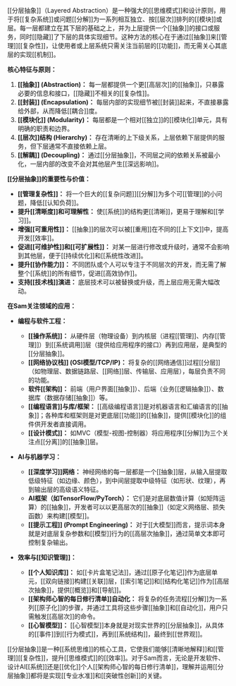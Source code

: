 [[分层抽象]]（Layered Abstraction）是一种强大的[[思维模式]]和设计原则，用于将[[复杂系统]]或问题[[分解]]为一系列相互独立、按[[层次]]排列的[[模块]]或层。每一层都建立在其下层的基础之上，并为上层提供一个[[抽象]]的接口或服务，同时[[隐藏]]了下层的具体实现细节。这种方法的核心在于通过[[抽象]]来[[管理]][[复杂性]]，让使用者或上层系统只需关注当前层的[[功能]]，而无需关心其底层的实现[[机制]]。

**核心特征与原则：**

1.  **[[抽象]] (Abstraction)：** 每一层都提供一个更[[高层次]]的[[抽象]]，只暴露必要的信息和接口，[[隐藏]]不相关的[[复杂性]]。
2.  **[[封装]] (Encapsulation)：** 每层内部的实现细节被[[封装]]起来，不直接暴露给外部，从而降低[[耦合]]度。
3.  **[[模块化]] (Modularity)：** 每层都是一个相对[[独立]]的[[模块化]]单元，具有明确的职责和边界。
4.  **[[层次]]结构 (Hierarchy)：** 存在清晰的上下级关系，上层依赖下层提供的服务，但下层通常不直接依赖上层。
5.  **[[解耦]] (Decoupling)：** 通过[[分层抽象]]，不同层之间的依赖关系被最小化，一层内部的改变不会对其他层产生[[深远影响]]。

**[[分层抽象]]的重要性与价值：**

*   **[[管理复杂性]]：** 将一个巨大的[[复杂问题]][[分解]]为多个可[[管理]]的小问题，降低[[认知负荷]]。
*   **提升[[清晰度]]和可理解性：** 使[[系统]]的结构更[[清晰]]，更易于理解和[[学习]]。
*   **增强[[可重用性]]：** [[抽象]]的层次可以被[[重用]]在不同的[[上下文]]中，提高开发[[效率]]。
*   **促进[[可维护性]]和[[可扩展性]]：** 对某一层进行修改或升级时，通常不会影响到其他层，便于[[持续优化]]和[[系统性改进]]。
*   **提升[[协作能力]]：** 不同团队或个人可以专注于不同层次的开发，而无需了解整个[[系统]]的所有细节，促进[[高效协作]]。
*   **支持[[技术栈]]演进：** 底层技术可以被替换或升级，而上层应用无需大幅改动。

**在Sam关注领域的应用：**

*   **编程与软件工程：**
    *   **[[操作系统]]：** 从硬件层（物理设备）到内核层（进程[[管理]]、内存[[管理]]）到[[系统调用]]层（提供给应用程序的接口）再到应用层，是典型的[[分层抽象]]。
    *   **[[网络协议栈]] (OSI模型/TCP/IP)：** 将复杂的[[网络通信]]过程[[分层]]（如物理层、数据链路层、[[网络]]层、传输层、应用层），每层负责不同的功能。
    *   **软件[[架构]]：** 前端（用户界面[[抽象]]）、后端（业务[[逻辑抽象]]）、数据库（数据存储[[抽象]]）等。
    *   **[[编程语言]]与库/框架：** [[高级编程语言]]是对机器语言和汇编语言的[[抽象]]；各种库和框架则是对更底层[[功能]]的[[抽象]]，提供[[模块化]]的组件供开发者直接调用。
    *   **[[设计模式]]：** 如MVC（模型-视图-控制器）将应用程序[[分解]]为三个关注点[[分离]]的[[抽象]]层。

*   **AI与机器学习：**
    *   **[[深度学习]]网络：** 神经网络的每一层都是一个[[抽象]]层，从输入层提取低级特征（如边缘、颜色），到中间层提取中级特征（如形状、纹理），再到输出层的高级语义特征。
    *   **AI框架（如TensorFlow/PyTorch）：** 它们是对底层数值计算（如矩阵运算）的[[抽象]]，开发者可以以更高层次的[[抽象]]（如定义网络层、损失函数）来构建[[模型]]。
    *   **[[提示工程]] (Prompt Engineering)：** 对于[[大模型]]而言，提示词本身就是对底层复杂参数和[[模型]]行为的[[高层次抽象]]，通过简单文本即可控制复杂输出。

*   **效率与[[知识管理]]：**
    *   **[[个人知识库]]：** 如[[卡片盒笔记法]]，通过[[原子化笔记]]作为底层单元，[[双向链接]]构建[[关联]]层，[[索引笔记]]和[[结构化笔记]]作为[[高层次抽象]]，提供[[概览]]和[[导航]]。
    *   **[[架构师心智的每日修行清单]]自动化：** 将复杂的任务流程[[分解]]为一系列[[原子化]]的步骤，并通过工具将这些步骤[[抽象]]和[[自动化]]，用户只需触发[[高层次]]的命令。
    *   **[[心智模型]]：** [[心智模型]]本身就是对现实世界的[[分层抽象]]，从具体的[[事件]]到[[行为模式]]，再到[[系统结构]]，最终到[[世界观]]。

[[分层抽象]]是一种[[系统思维]]的核心工具，它使我们能够[[清晰地解释]]和[[管理]][[复杂性]]，提升[[思维模式]]的[[效率]]。对于Sam而言，无论是开发软件、设计AI[[系统]]还是[[优化]]个人[[架构师心智的每日修行清单]]，理解并运用[[分层抽象]]都将是实现[[专业水准]]和[[突破性创新]]的关键。